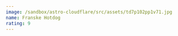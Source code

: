 ```yaml
---
image: /sandbox/astro-cloudflare/src/assets/td7p102pp1v71.jpg
name: Franske Hotdog
rating: 9
---
```

